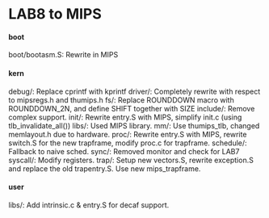 # LAB8 to MIPS

#### boot

boot/bootasm.S: Rewrite in MIPS

#### kern

debug/: Replace cprintf with kprintf
driver/: Completely rewrite with respect to mipsregs.h and thumips.h
fs/: Replace ROUNDDOWN macro with ROUNDDOWN\_2N, and define SHIFT together with SIZE
include/: Remove complex support.
init/: Rewrite entry.S with MIPS, simplify init.c (using tlb\_invalidate\_all())
libs/: Used MIPS library.
mm/: Use thumips\_tlb, changed memlayout.h due to hardware. 
proc/: Rewrite entry.S with MIPS, rewrite switch.S for the new trapframe, modify proc.c for trapframe.
schedule/: Fallback to naive sched.
sync/: Removed monitor and check for LAB7
syscall/: Modify registers.
trap/: Setup new vectors.S, rewrite exception.S and replace the old trapentry.S. Use new mips\_trapframe.

#### user

libs/: Add intrinsic.c & entry.S for decaf support.


